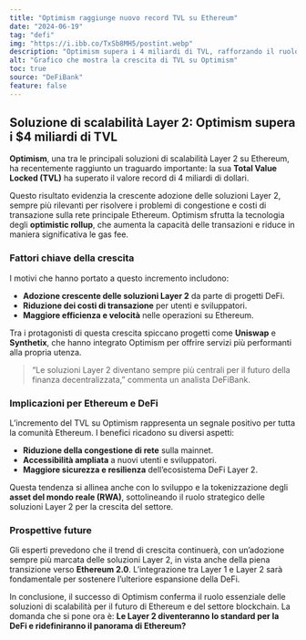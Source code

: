 ```yaml
---
title: "Optimism raggiunge nuovo record TVL su Ethereum"
date: "2024-06-19"
tag: "defi"
img: "https://i.ibb.co/TxSb8MH5/postint.webp"
description: "Optimism supera i 4 miliardi di TVL, rafforzando il ruolo di Layer 2 su Ethereum."
alt: "Grafico che mostra la crescita di TVL su Optimism"
toc: true
source: "DeFiBank"
feature: false
---
```


## Soluzione di scalabilità Layer 2: Optimism supera i $4 miliardi di TVL

**Optimism**, una tra le principali soluzioni di scalabilità Layer 2 su Ethereum, ha recentemente raggiunto un traguardo importante: la sua **Total Value Locked (TVL)** ha superato il valore record di 4 miliardi di dollari.

Questo risultato evidenzia la crescente adozione delle soluzioni Layer 2, sempre più rilevanti per risolvere i problemi di congestione e costi di transazione sulla rete principale Ethereum. Optimism sfrutta la tecnologia degli **optimistic rollup**, che aumenta la capacità delle transazioni e riduce in maniera significativa le gas fee.

### Fattori chiave della crescita

I motivi che hanno portato a questo incremento includono:

- **Adozione crescente delle soluzioni Layer 2** da parte di progetti DeFi.
- **Riduzione dei costi di transazione** per utenti e sviluppatori.
- **Maggiore efficienza e velocità** nelle operazioni su Ethereum.

Tra i protagonisti di questa crescita spiccano progetti come **Uniswap** e **Synthetix**, che hanno integrato Optimism per offrire servizi più performanti alla propria utenza.

> “Le soluzioni Layer 2 diventano sempre più centrali per il futuro della finanza decentralizzata,” commenta un analista DeFiBank.

### Implicazioni per Ethereum e DeFi

L’incremento del TVL su Optimism rappresenta un segnale positivo per tutta la comunità Ethereum. I benefici ricadono su diversi aspetti:

- **Riduzione della congestione di rete** sulla mainnet.
- **Accessibilità ampliata** a nuovi utenti e sviluppatori.
- **Maggiore sicurezza e resilienza** dell’ecosistema DeFi Layer 2.

Questa tendenza si allinea anche con lo sviluppo e la tokenizzazione degli **asset del mondo reale (RWA)**, sottolineando il ruolo strategico delle soluzioni Layer 2 per la crescita del settore.

### Prospettive future

Gli esperti prevedono che il trend di crescita continuerà, con un’adozione sempre più marcata delle soluzioni Layer 2, in vista anche della piena transizione verso **Ethereum 2.0**. L’integrazione tra Layer 1 e Layer 2 sarà fondamentale per sostenere l’ulteriore espansione della DeFi.

In conclusione, il successo di Optimism conferma il ruolo essenziale delle soluzioni di scalabilità per il futuro di Ethereum e del settore blockchain. La domanda che si pone ora è: **Le Layer 2 diventeranno lo standard per la DeFi e ridefiniranno il panorama di Ethereum?**